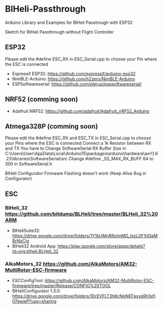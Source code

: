 # BlHeli-Passthrough
Arduino Library and Examples for BlHeli Passtrough with ESP32


Sketch for BlHeli Passthrough without Flight Controller



## ESP32
Please edit the #define ESC_RX in ESC_Serial.cpp to choose your Pin where the ESC is connected

- Espressif ESP32: https://github.com/espressif/arduino-esp32
- NimBLE-Arduino: https://github.com/h2zero/NimBLE-Arduino
- ESPSoftwareserial: https://github.com/plerup/espsoftwareserial/

## NRF52 (comming soon)
- Adafruit NRF52: https://github.com/adafruit/Adafruit_nRF52_Arduino

## Atmega328P (comming soon)
Please edit the #define ESC_RX and ESC_TX in ESC_Serial.cpp to choose your Pins where the ESC is connected
Connect a 1k Resistor between RX and TX
You have to Change SoftwareSerial RX Buffer Size in C:\Users\User\AppData\Local\Arduino15\packages\arduino\hardware\avr\1.6.23\libraries\SoftwareSerial\src
Change #define _SS_MAX_RX_BUFF 64 to 300 in SoftwareSerial.h

BlHeli Configurator Firmware Flashing doesn't work (Keep Alive Bug in Configurator)

## ESC
### BlHeli_32 https://github.com/bitdump/BLHeli/tree/master/BLHeli_32%20ARM
- BlHeliSuite32: https://drive.google.com/drive/folders/1Y1bUMnRRolmMD_lezL0FYd3aMBrNzCig
- BlHeli32 Android App: https://play.google.com/store/apps/details?id=org.blheli.BLHeli_32

### AlkaMotors_32 https://github.com/AlkaMotors/AM32-MultiRotor-ESC-firmware
- ESCConfigTool: https://github.com/AlkaMotors/AM32-MultiRotor-ESC-firmware/tree/master/Release/CONFIG%20TOOL
- BlHeliConfigurator 1.3.0: https://drive.google.com/drive/folders/1DrEVFLT3h8cNgNEFaxygRh1st107ewwP?usp=sharing

